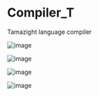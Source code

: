 # Compiler_T
Tamazight language compiler

![image](https://user-images.githubusercontent.com/81532922/167216496-d1a67fe5-1c28-44de-ac93-2305f0d37014.png)

![image](https://user-images.githubusercontent.com/81532922/167216372-392eaea3-bbb5-494c-b504-c7918fa3ca21.png)

![image](https://user-images.githubusercontent.com/81532922/167216406-c0bab61a-1770-4f82-a93b-f07b2a5dde41.png)

![image](https://user-images.githubusercontent.com/81532922/167216433-b4099528-beee-4bdd-8aa9-e8404f368274.png)

